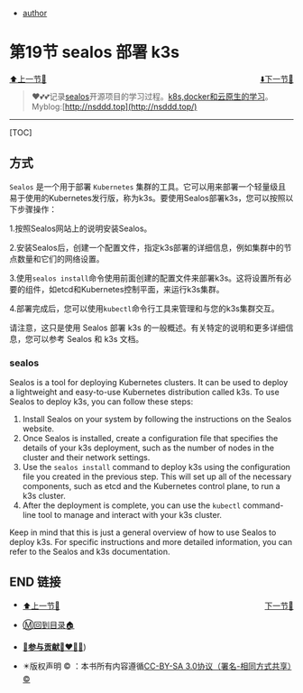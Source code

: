 + [author](http://nsddd.top)

# 第19节 sealos 部署 k3s

<div><a href = '18.md' style='float:left'>⬆️上一节🔗  </a><a href = '20.md' style='float: right'>  ⬇️下一节🔗</a></div>
<br>

> ❤️💕💕记录[sealos](https://github.com/3293172751/sealos)开源项目的学习过程。[k8s,docker和云原生的学习](https://github.com/3293172751/sealos)。Myblog:[http://nsddd.top](http://nsddd.top/)

---
[TOC]

## 方式

`Sealos` 是一个用于部署 `Kubernetes` 集群的工具。它可以用来部署一个轻量级且易于使用的Kubernetes发行版，称为k3s。要使用Sealos部署k3s，您可以按照以下步骤操作：

1.按照Sealos网站上的说明安装Sealos。

2.安装Sealos后，创建一个配置文件，指定k3s部署的详细信息，例如集群中的节点数量和它们的网络设置。

3.使用`sealos install`命令使用前面创建的配置文件来部署k3s。这将设置所有必要的组件，如etcd和Kubernetes控制平面，来运行k3s集群。

4.部署完成后，您可以使用`kubectl`命令行工具来管理和与您的k3s集群交互。

请注意，这只是使用 Sealos 部署 k3s 的一般概述。有关特定的说明和更多详细信息，您可以参考 Sealos 和 k3s 文档。



### sealos

Sealos is a tool for deploying Kubernetes clusters. It can be used to deploy a lightweight and easy-to-use Kubernetes distribution called k3s. To use Sealos to deploy k3s, you can follow these steps:

1. Install Sealos on your system by following the instructions on the Sealos website.
2. Once Sealos is installed, create a configuration file that specifies the details of your k3s deployment, such as the number of nodes in the cluster and their network settings.
3. Use the `sealos install` command to deploy k3s using the configuration file you created in the previous step. This will set up all of the necessary components, such as etcd and the Kubernetes control plane, to run a k3s cluster.
4. After the deployment is complete, you can use the `kubectl` command-line tool to manage and interact with your k3s cluster.

Keep in mind that this is just a general overview of how to use Sealos to deploy k3s. For specific instructions and more detailed information, you can refer to the Sealos and k3s documentation.







## END 链接
<ul><li><div><a href = '18.md' style='float:left'>⬆️上一节🔗  </a><a href = '20.md' style='float: right'>  ️下一节🔗</a></div></li></ul>

+ [Ⓜ️回到目录🏠](../README.md)

+ [**🫵参与贡献💞❤️‍🔥💖**](https://nsddd.top/archives/contributors))

+ ✴️版权声明 &copy; ：本书所有内容遵循[CC-BY-SA 3.0协议（署名-相同方式共享）&copy;](http://zh.wikipedia.org/wiki/Wikipedia:CC-by-sa-3.0协议文本) 

